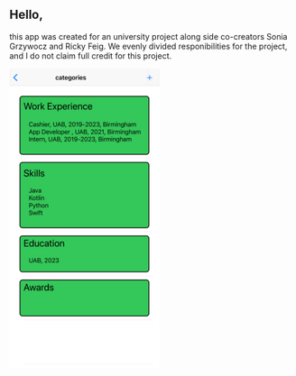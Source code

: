 ## Hello, 
this app was created for an university project along side co-creators Sonia Grzywocz and Ricky Feig. We evenly divided responibilities for the project, and I do not claim 
full credit for this project. 


![This is a screenshot of app.](https://raw.githubusercontent.com/James-Sobeck/Resume_builder/main/ResumeScreenShot.png)
